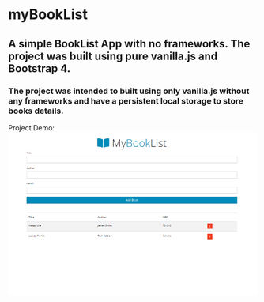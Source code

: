 # myBookList
## A simple BookList App with no frameworks. The project was built using pure vanilla.js and Bootstrap 4.
### The project was intended to built using only vanilla.js without any frameworks and have a persistent local storage to store books details.

Project Demo: 
![FrontEnd](images/myBookList.png "MyBookList")
